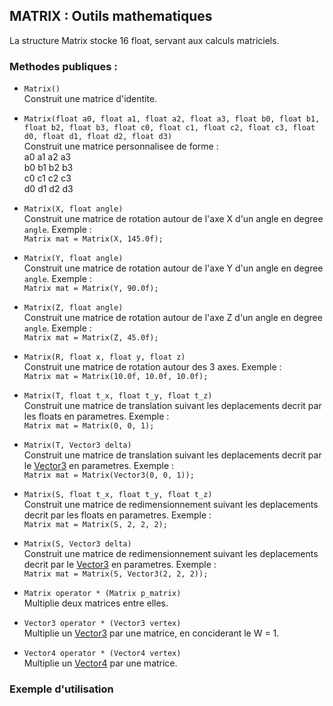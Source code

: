 ## MATRIX : Outils mathematiques
La structure Matrix stocke 16 float, servant aux calculs matriciels.

### Methodes publiques :
- `Matrix()`  
	Construit une matrice d'identite.



- `Matrix(float a0, float a1, float a2, float a3, float b0, float b1, float b2, float b3, float c0, float c1, float c2, float c3, float d0, float d1, float d2, float d3)`  
	Construit une matrice personnalisee de forme :  
	a0 	a1 	a2 	a3  
	b0 	b1 	b2 	b3  
	c0 	c1 	c2 	c3  
	d0 	d1 	d2 	d3  


- `Matrix(X, float angle)`  
	Construit une matrice de rotation autour de l'axe X d'un angle en degree `angle`.
	Exemple :  
	`Matrix mat = Matrix(X, 145.0f);`


- `Matrix(Y, float angle)`  
	Construit une matrice de rotation autour de l'axe Y d'un angle en degree `angle`.
	Exemple :  
	`Matrix mat = Matrix(Y, 90.0f);`


- `Matrix(Z, float angle)`  
	Construit une matrice de rotation autour de l'axe Z d'un angle en degree `angle`.
	Exemple :  
	`Matrix mat = Matrix(Z, 45.0f);`


- `Matrix(R, float x, float y, float z)`  
	Construit une matrice de rotation autour des 3 axes.
	Exemple :  
	`Matrix mat = Matrix(10.0f, 10.0f, 10.0f);`


- `Matrix(T, float t_x, float t_y, float t_z)`  
	Construit une matrice de translation suivant les deplacements decrit par les floats en parametres.
	Exemple :  
	`Matrix mat = Matrix(0, 0, 1);`


- `Matrix(T, Vector3 delta)`  
	Construit une matrice de translation suivant les deplacements decrit par le [Vector3](.readme/vector.md) en parametres.
	Exemple :  
	`Matrix mat = Matrix(Vector3(0, 0, 1));`


- `Matrix(S, float t_x, float t_y, float t_z)`  
	Construit une matrice de redimensionnement suivant les deplacements decrit par les floats en parametres.
	Exemple :  
	`Matrix mat = Matrix(S, 2, 2, 2);`


- `Matrix(S, Vector3 delta)`  
	Construit une matrice de redimensionnement suivant les deplacements decrit par le [Vector3](.readme/vector.md) en parametres.
	Exemple :  
	`Matrix mat = Matrix(S, Vector3(2, 2, 2));`


- `Matrix operator * (Matrix p_matrix)`  
	Multiplie deux matrices entre elles.


- `Vector3 operator * (Vector3 vertex)`  
	Multiplie un [Vector3](.readme/vector.md) par une matrice, en conciderant le W = 1.


- `Vector4 operator * (Vector4 vertex)`  
	Multiplie un [Vector4](.readme/vector.md) par une matrice.


### Exemple d'utilisation
